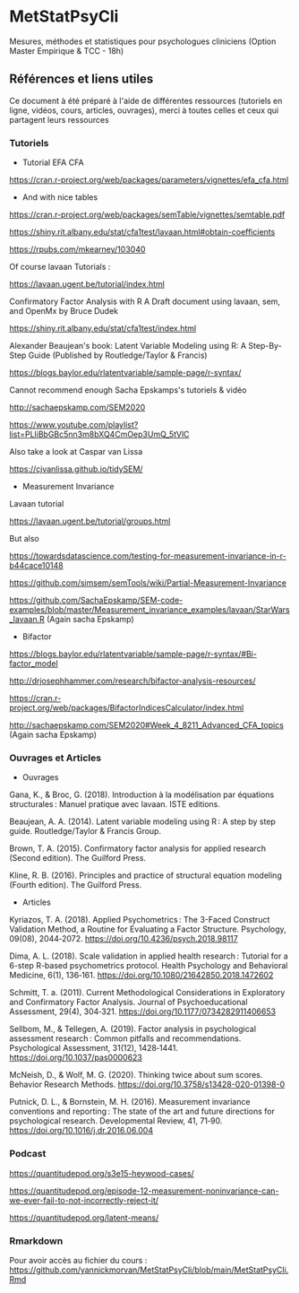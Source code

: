 # MetStatPsyCli

Mesures, méthodes et statistiques pour psychologues cliniciens (Option Master Empirique &amp; TCC - 18h)

## Références et liens utiles

Ce document à été préparé à l'aide de différentes ressources (tutoriels en ligne, vidéos, cours, articles, ouvrages), merci à toutes celles et ceux qui partagent leurs ressources

### Tutoriels

- Tutorial EFA CFA

https://cran.r-project.org/web/packages/parameters/vignettes/efa_cfa.html

- And with nice tables

https://cran.r-project.org/web/packages/semTable/vignettes/semtable.pdf

https://shiny.rit.albany.edu/stat/cfa1test/lavaan.html#obtain-coefficients

https://rpubs.com/mkearney/103040

Of course lavaan Tutorials : 

https://lavaan.ugent.be/tutorial/index.html

Confirmatory Factor Analysis with R
A Draft document using lavaan, sem, and OpenMx
by Bruce Dudek

https://shiny.rit.albany.edu/stat/cfa1test/index.html

Alexander Beaujean's book: 
Latent Variable Modeling using R: A Step-By-Step Guide 
(Published by Routledge/Taylor & Francis)

https://blogs.baylor.edu/rlatentvariable/sample-page/r-syntax/

Cannot recommend enough Sacha Epskamps's tutoriels & vidéo

http://sachaepskamp.com/SEM2020

https://www.youtube.com/playlist?list=PLliBbGBc5nn3m8bXQ4CmOep3UmQ_5tVlC

Also take a look at Caspar van Lissa

https://cjvanlissa.github.io/tidySEM/

- Measurement Invariance

Lavaan tutorial

https://lavaan.ugent.be/tutorial/groups.html

But also

https://towardsdatascience.com/testing-for-measurement-invariance-in-r-b44cace10148

https://github.com/simsem/semTools/wiki/Partial-Measurement-Invariance

https://github.com/SachaEpskamp/SEM-code-examples/blob/master/Measurement_invariance_examples/lavaan/StarWars_lavaan.R
(Again sacha Epskamp)

- Bifactor

https://blogs.baylor.edu/rlatentvariable/sample-page/r-syntax/#Bi-factor_model

http://drjosephhammer.com/research/bifactor-analysis-resources/

https://cran.r-project.org/web/packages/BifactorIndicesCalculator/index.html

http://sachaepskamp.com/SEM2020#Week_4_8211_Advanced_CFA_topics
(Again sacha Epskamp)

### Ouvrages et Articles

- Ouvrages

Gana, K., & Broc, G. (2018). Introduction à la modélisation par équations structurales : Manuel pratique avec lavaan. ISTE editions.

Beaujean, A. A. (2014). Latent variable modeling using R : A step by step guide. Routledge/Taylor & Francis Group.

Brown, T. A. (2015). Confirmatory factor analysis for applied research (Second edition). The Guilford Press.

Kline, R. B. (2016). Principles and practice of structural equation modeling (Fourth edition). The Guilford Press.


- Articles

Kyriazos, T. A. (2018). Applied Psychometrics : The 3-Faced Construct Validation Method, a Routine for Evaluating a Factor Structure. Psychology, 09(08), 2044‑2072. https://doi.org/10.4236/psych.2018.98117

Dima, A. L. (2018). Scale validation in applied health research : Tutorial for a 6-step R-based psychometrics protocol. Health Psychology and Behavioral Medicine, 6(1), 136‑161. https://doi.org/10.1080/21642850.2018.1472602

Schmitt, T. a. (2011). Current Methodological Considerations in Exploratory and Confirmatory Factor Analysis. Journal of Psychoeducational Assessment, 29(4), 304‑321. https://doi.org/10.1177/0734282911406653

Sellbom, M., & Tellegen, A. (2019). Factor analysis in psychological assessment research : Common pitfalls and recommendations. Psychological Assessment, 31(12), 1428‑1441. https://doi.org/10.1037/pas0000623

McNeish, D., & Wolf, M. G. (2020). Thinking twice about sum scores. Behavior Research Methods. https://doi.org/10.3758/s13428-020-01398-0

Putnick, D. L., & Bornstein, M. H. (2016). Measurement invariance conventions and reporting : The state of the art and future directions for psychological research. Developmental Review, 41, 71‑90. https://doi.org/10.1016/j.dr.2016.06.004


### Podcast

https://quantitudepod.org/s3e15-heywood-cases/

https://quantitudepod.org/episode-12-measurement-noninvariance-can-we-ever-fail-to-not-incorrectly-reject-it/

https://quantitudepod.org/latent-means/

### Rmarkdown 

Pour avoir accès au fichier du cours : 
https://github.com/yannickmorvan/MetStatPsyCli/blob/main/MetStatPsyCli.Rmd